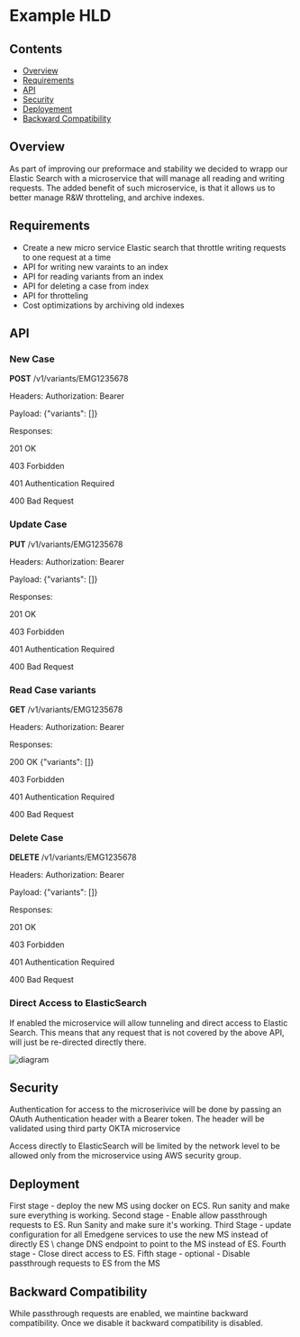 # Example HLD

## Contents

* [Overview](#overview)
* [Requirements](#requirements)
* [API](#api) 
* [Security](#security) 
* [Deployement](#deployment) 
* [Backward Compatibility](#backward-compatibility) 


## Overview 
As part of improving our preformace and stability we decided to wrapp our Elastic Search with a microservice that will manage all reading and writing requests. 
The added benefit of such microservice, is that it allows us to better manage R&W throtteling, and archive indexes.



## Requirements
* Create a new micro service Elastic search that throttle writing requests to one request at a time
* API for writing new varaints to an index
* API for reading variants from an index
* API for deleting a case from index
* API for throtteling 
* Cost optimizations by archiving old indexes


## API 

### New Case
**POST** /v1/variants/EMG1235678

Headers: Authorization: Bearer <token>

Payload: {"variants": [<list of variants data>]}

Responses:

201 OK

403 Forbidden

401 Authentication Required

400 Bad Request

### Update Case
**PUT** /v1/variants/EMG1235678

Headers: Authorization: Bearer <token>

Payload: {"variants": [<list of variants data>]}

Responses:

201 OK

403 Forbidden

401 Authentication Required

400 Bad Request

### Read Case variants
**GET** /v1/variants/EMG1235678

Headers: Authorization: Bearer <token>

Responses:

200 OK
{"variants": [<list of variants data>]}

403 Forbidden

401 Authentication Required

400 Bad Request


### Delete Case
**DELETE** /v1/variants/EMG1235678

Headers: Authorization: Bearer <token>

Payload: {"variants": [<list of variants data>]}

Responses:

201 OK

403 Forbidden

401 Authentication Required

400 Bad Request
 
 
### Direct Access to ElasticSearch
If enabled the microservice will allow tunneling and direct access to Elastic Search. This means that any request that is not covered by the above API, will just be re-directed directly there. 


![diagram](http://www.plantuml.com/plantuml/svg/3SKn3W9120NGtbFe0HnwUqkhFG4YsI4PcCqVqCJJwslUnK96lRGmpZtpM3SYyAVjbhsUjHGo8pMooNHYjxpg5qm9jh3OoNcbWkxZlycc3EaF4ynDyJRHTepoqmy0)


## Security

Authentication for access to the microserivice will be done by passing an OAuth Authentication header with a Bearer token. The header will be validated using third party OKTA microservice

Access directly to ElasticSearch will be limited by the network level to be allowed only from the microservice using AWS security group.

## Deployment
First stage - deploy the new MS using docker on ECS. Run sanity and make sure everything is working.
Second stage - Enable allow passthrough requests to ES. Run Sanity and make sure it's working.
Third Stage - update configuration for all Emedgene services to use the new MS instead of directly ES \ change DNS endpoint to point to the MS instead of ES. 
Fourth stage - Close direct access to ES.
Fifth stage - optional - Disable passthrough requests to ES from the MS

## Backward Compatibility
While passthrough requests are enabled, we maintine backward compatibility. Once we disable it backward compatibility is disabled. 



